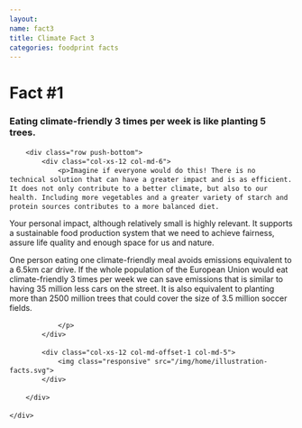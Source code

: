 ```yaml
---
layout:
name: fact3
title: Climate Fact 3
categories: foodprint facts
---
```



<div class="bgLightBlue">
	<div class="container">
		<div class="row push-top">
			<div class="col-xs-12">
				<h1>Fact #1</h1>
			</div>
		</div>
		<div class="row">
			<div class="col-xs-12 col-md-6">
				<h3>
				 Eating climate-friendly 3 times per week is like planting 5 trees.  
				</h3>
			</div>
		</div>

		<div class="row push-bottom">
			<div class="col-xs-12 col-md-6">
				<p>Imagine if everyone would do this! There is no technical solution that can have a greater impact and is as efficient. It does not only contribute to a better climate, but also to our health. Including more vegetables and a greater variety of starch and protein sources contributes to a more balanced diet.
Your personal impact, although relatively small is highly relevant. It supports a sustainable food production system that we need to achieve fairness, assure life quality and enough space for us and nature.

One person eating one climate-friendly meal avoids emissions equivalent to a 6.5km car drive. If the whole population of the European Union would eat climate-friendly 3 times per week we can save emissions that is similar to having 35 million less cars on the street. It is also equivalent to planting more than 2500 million trees that could cover the size of 3.5 million soccer fields.

				</p>
			</div>

			<div class="col-xs-12 col-md-offset-1 col-md-5">
				<img class="responsive" src="/img/home/illustration-facts.svg">
			</div>

		</div>

	</div>
</div>
